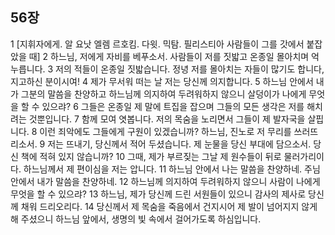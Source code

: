 ## 56장
1 [지휘자에게. 알 요낫 엘렘 르호킴. 다윗. 믹탐. 필리스티아 사람들이 그를 갓에서 붙잡았을 때]
2 하느님, 저에게 자비를 베푸소서. 사람들이 저를 짓밟고 온종일 몰아치며 억누릅니다.
3 저의 적들이 온종일 짓밟습니다. 정녕 저를 몰아치는 자들이 많기도 합니다, 지고하신 분이시여!
4 제가 무서워 떠는 날 저는 당신께 의지합니다.
5 하느님 안에서 내가 그분의 말씀을 찬양하고 하느님께 의지하여 두려워하지 않으니 살덩이가 나에게 무엇을 할 수 있으랴?
6 그들은 온종일 제 말에 트집을 잡으며 그들의 모든 생각은 저를 해치려는 것뿐입니다.
7 함께 모여 엿봅니다. 저의 목숨을 노리면서 그들이 제 발자국을 살핍니다.
8 이런 죄악에도 그들에게 구원이 있겠습니까? 하느님, 진노로 저 무리를 쓰러뜨리소서.
9 저는 뜨내기, 당신께서 적어 두셨습니다. 제 눈물을 당신 부대에 담으소서. 당신 책에 적혀 있지 않습니까?
10 그때, 제가 부르짖는 그날 제 원수들이 뒤로 물러가리이다. 하느님께서 제 편이심을 저는 압니다.
11 하느님 안에서 나는 말씀을 찬양하네. 주님 안에서 내가 말씀을 찬양하네.
12 하느님께 의지하여 두려워하지 않으니 사람이 나에게 무엇을 할 수 있으랴?
13 하느님, 제가 당신께 드린 서원들이 있으니 감사의 제사로 당신께 채워 드리오리다.
14 당신께서 제 목숨을 죽음에서 건지시어 제 발이 넘어지지 않게 해 주셨으니 하느님 앞에서, 생명의 빛 속에서 걸어가도록 하심입니다.
